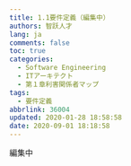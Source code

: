 ```yaml
---
title: 1.1要件定義（編集中）
authors: 智跃人才
lang: ja
comments: false
toc: true
categories:
  - Software Engineering
  - ITアーキテクト
  - 第１章利害関係者マップ
tags:
  - 要件定義
abbrlink: 36004
updated: 2020-01-28 18:58:58
date: 2020-09-01 18:18:58
---
```


編集中
   






